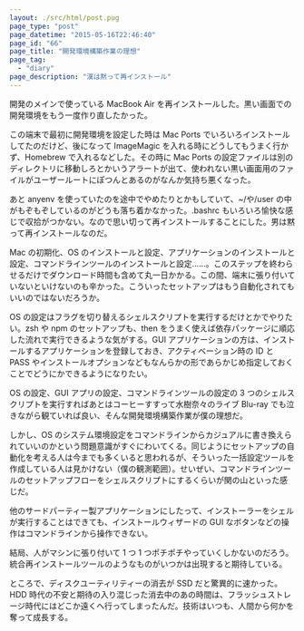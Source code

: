 ```yaml
---
layout: ./src/html/post.pug
page_type: "post"
page_datetime: "2015-05-16T22:46:40"
page_id: "66"
page_title: "開発環境構築作業の理想"
page_tag:
  - "diary"
page_description: "漢は黙って再インストール"
---
```


開発のメインで使っている MacBook Air を再インストールした。黒い画面での開発環境をもう一度作り直したかった。

この端末で最初に開発環境を設定した時は Mac Ports でいろいろインストールしてたのだけど、後になって ImageMagic を入れる時にどうしてもうまく行かず、Homebrew で入れるなどした。その時に Mac Ports の設定ファイルは別のディレクトリに移動しろとかいうアラートが出て、使われない黒い画面用のファイルがユーザールートにぽつんとあるのがなんか気持ち悪くなった。

あと anyenv を使っていたのを途中でやめたりとかもしていて、~/や/user の中がもぞもぞしているのがどうも落ち着かなかった。.bashrc もいろいろ愉快な感じで収拾がつかない。なので思い切って再インストールすることにした。男は黙って再インストールなのだ。

Mac の初期化、OS のインストールと設定、アプリケーションのインストールと設定、コマンドラインツールのインストールと設定......。このステップを終わらせるだけでダウンロード時間も含めて丸一日かかる。この間、端末に張り付いていないといけないのも辛かった。こういったセットアップはもう自動化されてもいいのではないだろうか。

OS の設定はフラグを切り替えるシェルスクリプトを実行するだけとかでやりたい。zsh や npm のセットアップも、then をうまく使えば依存パッケージに順応した流れで実行できるような気がする。GUI アプリケーションの方は、インストールするアプリケーションを登録しておき、アクティベーション時の ID と PASS やインストールオプションなどもなんらかの形であらかじめ指定しておくことでどうにかできるようになりたい。

OS の設定、GUI アプリの設定、コマンドラインツールの設定の 3 つのシェルスクリプトを実行すればあとはコーヒーすすって水樹奈々のライブ Blu-ray でも泣きながら観ていれば良い、そんな開発環境構築作業が僕の理想だ。

しかし、OS のシステム環境設定をコマンドラインからカジュアルに書き換えられていいのかという問題意識がすぐにわいてくる。同じようにセットアップの自動化を考える人は今までも多くいると思われるが、そういった一括設定ツールを作成している人は見かけない（僕の観測範囲）。せいぜい、コマンドラインツールのセットアップフローをシェルスクリプトにするくらいが関の山といった感じだ。

他のサードパーティー製アプリケーションにしたって、インストーラーをシェルが実行することはできても、インストールウィザードの GUI なボタンなどの操作はコマンドラインから操作できない。

結局、人がマシンに張り付いて 1 つ 1 つポチポチやっていくしかないのだろう。統合再インストールツールのようなものがいつかは出現すると期待している。

ところで、ディスクユーティリティーの消去が SSD だと驚異的に速かった。HDD 時代の不安と期待の入り混じった消去中のあの時間は、フラッシュストレージ時代にはどこか遠くへ行ってしまったんだ。技術はいつも、人間から何かを奪って成長する。
